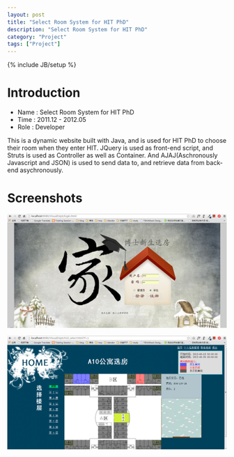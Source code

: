 ```yaml
---
layout: post
title: "Select Room System for HIT PhD"
description: "Select Room System for HIT PhD"
category: "Project"
tags: ["Project"]
---
```

{% include JB/setup %}

# Introduction

* Name : Select Room System for HIT PhD
* Time : 2011.12 - 2012.05
* Role : Developer

This is a dynamic website built with Java, and is used for HIT PhD to choose their room when they enter HIT.
JQuery is used as front-end script, and Struts is used as Controller as well as Container. And AJAJ(Aschronously Javascript and JSON) is used to send data to, and retrieve data from back-end asychronously.

<!-- more -->

# Screenshots

![login.png](/assets/images/Project/SelectRoom/login.png "")

![selectroom.png](/assets/images/Project/SelectRoom/select.png "")

